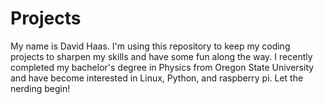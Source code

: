 # Projects
My name is David Haas. I'm using this repository to keep my coding projects to sharpen my skills and have some fun along the way.
I recently completed my bachelor's degree in Physics from Oregon State University and have become interested in Linux, Python, and raspberry pi.
Let the nerding begin!
